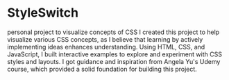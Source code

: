 # StyleSwitch
personal project to visualize concepts of CSS
I created this project to help visualize various CSS concepts, as I believe that learning by actively implementing ideas enhances understanding. Using HTML, CSS, and JavaScript, I built interactive examples to explore and experiment with CSS styles and layouts. I got guidance and inspiration from Angela Yu's Udemy course, which provided a solid foundation for building this project.
